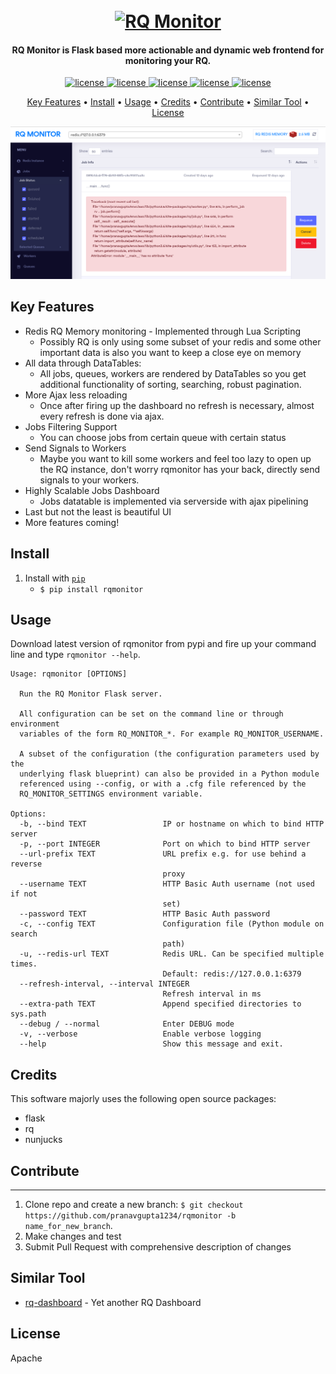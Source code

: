 <h1 align="center">
  <br>
  <a href="#"><img src="https://raw.githubusercontent.com/pranavgupta1234/rqmonitor/master/img/rqmonitor.png" alt="RQ Monitor" width="200"></a>
  <br>
</h1>

<h4 align="center">RQ Monitor is Flask based more actionable and dynamic web frontend for monitoring your RQ.</h4>

<p align="center">
  <a href="https://opensource.org/licenses/Apache-2.0">
    <img src="https://img.shields.io/badge/License-Apache%202.0-blue.svg" alt="license">
  </a>
  <a href="https://pypi.org/project/rqmonitor/">
    <img src="https://img.shields.io/pypi/v/rqmonitor.svg?label=rqmonitor" alt="license">
  </a>
  <a href="https://pypi.org/project/rqmonitor/">
    <img src="https://img.shields.io/pypi/pyversions/rqmonitor.svg" alt="license">
  </a>
  <a href="https://github.com/pranavgupta1234/rqmonitor/issues">
    <img src="https://img.shields.io/github/issues/pranavgupta1234/rqmonitor.svg" alt="license">
  </a>
  <a href="https://github.com/pranavgupta1234/rqmonitor/pulls">
    <img src="https://img.shields.io/github/issues-pr/pranavgupta1234/rqmonitor.svg" alt="license">
  </a>
</p>

<p align="center">
  <a href="#key-features">Key Features</a> •
  <a href="#install">Install</a> •
  <a href="#usage">Usage</a> •
  <a href="#credits">Credits</a> •
  <a href="#contribute">Contribute</a> •
  <a href="#similar-tool">Similar Tool</a> •
  <a href="#license">License</a>
</p>

![screenshot](img/demo.png)

## Key Features

* Redis RQ Memory monitoring - Implemented through Lua Scripting
  - Possibly RQ is only using some subset of your redis and some other important data is also you want to keep a close eye on memory
* All data through DataTables:
  - All jobs, queues, workers are rendered by DataTables so you get additional functionality of sorting, searching, robust pagination.
* More Ajax less reloading
  - Once after firing up the dashboard no refresh is necessary, almost every refresh is done via ajax.  
* Jobs Filtering Support
  - You can choose jobs from certain queue with certain status
* Send Signals to Workers
  - Maybe you want to kill some workers and feel too lazy to open up the RQ instance, don't worry rqmonitor has your back, directly send signals to your workers.
* Highly Scalable Jobs Dashboard
  - Jobs datatable is implemented via serverside with ajax pipelining 
* Last but not the least is beautiful UI
* More features coming!


## Install

1. Install with [`pip`](https://pypi.org/project/rqmonitor/)
    + `$ pip install rqmonitor`


## Usage

Download latest version of rqmonitor from pypi and fire up your command line and type `rqmonitor --help`.

```
Usage: rqmonitor [OPTIONS]

  Run the RQ Monitor Flask server.

  All configuration can be set on the command line or through environment
  variables of the form RQ_MONITOR_*. For example RQ_MONITOR_USERNAME.

  A subset of the configuration (the configuration parameters used by the
  underlying flask blueprint) can also be provided in a Python module
  referenced using --config, or with a .cfg file referenced by the
  RQ_MONITOR_SETTINGS environment variable.

Options:
  -b, --bind TEXT                 IP or hostname on which to bind HTTP server
  -p, --port INTEGER              Port on which to bind HTTP server
  --url-prefix TEXT               URL prefix e.g. for use behind a reverse
                                  proxy
  --username TEXT                 HTTP Basic Auth username (not used if not
                                  set)
  --password TEXT                 HTTP Basic Auth password
  -c, --config TEXT               Configuration file (Python module on search
                                  path)
  -u, --redis-url TEXT            Redis URL. Can be specified multiple times.
                                  Default: redis://127.0.0.1:6379
  --refresh-interval, --interval INTEGER
                                  Refresh interval in ms
  --extra-path TEXT               Append specified directories to sys.path
  --debug / --normal              Enter DEBUG mode
  -v, --verbose                   Enable verbose logging
  --help                          Show this message and exit.
```




## Credits

This software majorly uses the following open source packages:

- flask
- rq
- nunjucks


## Contribute
---

1. Clone repo and create a new branch: `$ git checkout https://github.com/pranavgupta1234/rqmonitor -b name_for_new_branch`.
2. Make changes and test
3. Submit Pull Request with comprehensive description of changes


## Similar Tool

- [rq-dashboard](https://github.com/Parallels/rq-dashboard) - Yet another RQ Dashboard


## License

Apache
